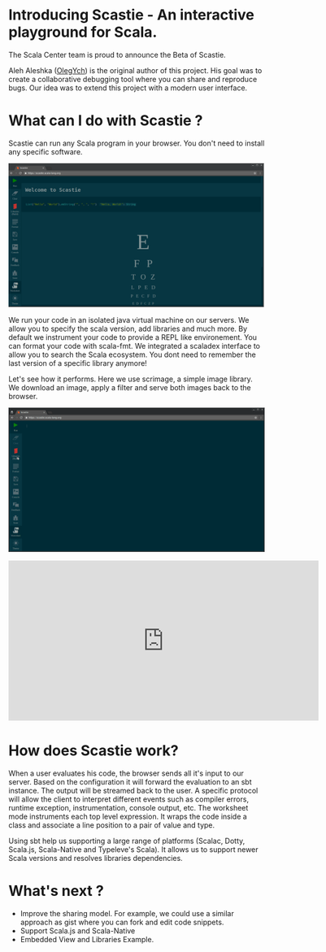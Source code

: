 # Introducing Scastie - An interactive playground for Scala.

The Scala Center team is proud to announce the Beta of Scastie.

Aleh Aleshka ([OlegYch](https://github.com/OlegYch/)) is the original author of this project. His goal was to create a collaborative debugging tool where you can share and reproduce bugs. Our idea was to extend this project with a modern user interface.

# What can I do with Scastie ?

Scastie can run any Scala program in your browser. You don't need to install any specific software.

[![scastie](scastie.png)](scastie.png)

We run your code in an isolated java virtual machine on our servers. We allow you to specify the scala version, add libraries and much more. By default we instrument your code to provide a REPL like environement. You can format your code with scala-fmt. We integrated a scaladex interface to allow you to search the Scala ecosystem. You dont need to remember the last version of a specific library anymore!

Let's see how it performs. Here we use scrimage, a simple image library. We download an image, apply a filter and serve both images back to the browser.

[![scrimage](scrimage.gif)](scrimage.gif)

<iframe width="610" height="315" src="https://www.youtube.com/embed/ugFgdncsxEQ" frameborder="0" allowfullscreen></iframe>

# How does Scastie work?

When a user evaluates his code, the browser sends all it's input to our server. Based on the configuration it will forward the evaluation to an sbt instance. The output will be streamed back to the user. A specific protocol will allow the client to interpret different events such as compiler errors, runtime exception, instrumentation, console output, etc. The worksheet mode instruments each top level expression. It wraps the code inside a class and associate a line position to a pair of value and type.

Using sbt help us supporting a large range of platforms (Scalac, Dotty, Scala.js, Scala-Native and Typeleve's Scala). It allows us to support newer Scala versions and resolves libraries dependencies.

# What's next ?

* Improve the sharing model. For example, we could use a similar approach as gist where you can fork and edit code snippets. 
* Support Scala.js and Scala-Native
* Embedded View and Libraries Example.
